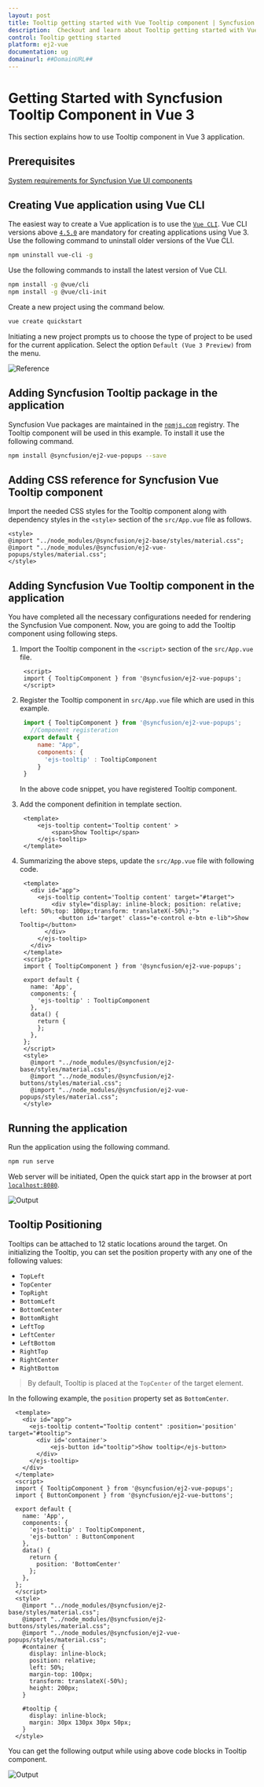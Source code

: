 ```yaml
---
layout: post
title: Tooltip getting started with Vue Tooltip component | Syncfusion
description:  Checkout and learn about Tooltip getting started with Vue Tooltip component of Syncfusion Essential JS 2 and more details.
control: Tooltip getting started 
platform: ej2-vue
documentation: ug
domainurl: ##DomainURL##
---
```


# Getting Started with Syncfusion Tooltip Component in Vue 3

This section explains how to use Tooltip component in Vue 3 application.

## Prerequisites

[System requirements for Syncfusion Vue UI components](https://ej2.syncfusion.com/vue/documentation/system-requirements/)

## Creating Vue application using Vue CLI

The easiest way to create a Vue application is to use the [`Vue CLI`](https://github.com/vuejs/vue-cli). Vue CLI versions above [`4.5.0`](https://v3.vuejs.org/guide/migration/introduction.html#vue-cli) are mandatory for creating applications using Vue 3. Use the following command to uninstall older versions of the Vue CLI.

```bash
npm uninstall vue-cli -g
```

Use the following commands to install the latest version of Vue CLI.

```bash
npm install -g @vue/cli
npm install -g @vue/cli-init
```

Create a new project using the command below.

```bash
vue create quickstart

```

Initiating a new project prompts us to choose the type of project to be used for the current application. Select the option `Default (Vue 3 Preview)` from the menu.

![Reference](./images/vue3-terminal.png)

## Adding Syncfusion Tooltip package in the application

Syncfusion Vue packages are maintained in the [`npmjs.com`](https://www.npmjs.com/~syncfusionorg) registry. The Tooltip component will be used in this example. To install it use the following command.

```bash
npm install @syncfusion/ej2-vue-popups --save
```

## Adding CSS reference for Syncfusion Vue Tooltip component

Import the needed CSS styles for the Tooltip component along with dependency styles in the `<style>` section of the `src/App.vue` file as follows.

```
<style>
@import "../node_modules/@syncfusion/ej2-base/styles/material.css";
@import "../node_modules/@syncfusion/ej2-vue-popups/styles/material.css";
</style>
```

## Adding Syncfusion Vue Tooltip component in the application

You have completed all the necessary configurations needed for rendering the Syncfusion Vue component. Now, you are going to add the Tooltip component using following steps.

  1. Import the Tooltip component in the `<script>` section of the `src/App.vue` file.

     ```
      <script>
      import { TooltipComponent } from '@syncfusion/ej2-vue-popups';
      </script>
     ```
  2. Register the Tooltip component in `src/App.vue` file which are used in this example.

     ```js
      import { TooltipComponent } from '@syncfusion/ej2-vue-popups';
        //Component registeration
      export default {
          name: "App",
          components: {
            'ejs-tooltip' : TooltipComponent
          }
      }
     ```

     In the above code snippet, you have registered Tooltip component.
  3. Add the component definition in template section.

     ```
      <template>
          <ejs-tooltip content='Tooltip content' >
              <span>Show Tooltip</span>
          </ejs-tooltip>
      </template>
     ```

  4. Summarizing the above steps, update the `src/App.vue` file with following code.

     ```
      <template>
        <div id="app">
          <ejs-tooltip content='Tooltip content' target="#target">
              <div style="display: inline-block; position: relative; left: 50%;top: 100px;transform: translateX(-50%);">
                <button id='target' class="e-control e-btn e-lib">Show Tooltip</button>
            </div>
          </ejs-tooltip>
        </div>
      </template>
      <script>
      import { TooltipComponent } from '@syncfusion/ej2-vue-popups';

      export default {
        name: 'App',
        components: {
          'ejs-tooltip' : TooltipComponent
        },
        data() {
          return {
          };
        },
      };
      </script>
      <style>
        @import "../node_modules/@syncfusion/ej2-base/styles/material.css";
        @import "../node_modules/@syncfusion/ej2-buttons/styles/material.css";
        @import "../node_modules/@syncfusion/ej2-vue-popups/styles/material.css";
      </style>
     ```

## Running the application

Run the application using the following command.

```bash
npm run serve
```

Web server will be initiated, Open the quick start app in the browser at port [`localhost:8080`](http://localhost:8080/).

![Output](./images/tooltip.PNG)

## Tooltip Positioning

Tooltips can be attached to 12 static locations around the target.
On initializing the Tooltip, you can set the position property with any one of the following values:

* `TopLeft`
* `TopCenter`
* `TopRight`
* `BottomLeft`
* `BottomCenter`
* `BottomRight`
* `LeftTop`
* `LeftCenter`
* `LeftBottom`
* `RightTop`
* `RightCenter`
* `RightBottom`

> By default, Tooltip is placed at the `TopCenter` of the target element.

In the following example, the `position` property set as `BottomCenter`.

```
  <template>
    <div id="app">
      <ejs-tooltip content="Tooltip content" :position='position' target="#tooltip">
        <div id='container'>
            <ejs-button id="tooltip">Show tooltip</ejs-button>
        </div>
      </ejs-tooltip>
    </div>
  </template>
  <script>
  import { TooltipComponent } from '@syncfusion/ej2-vue-popups';
  import { ButtonComponent } from '@syncfusion/ej2-vue-buttons';

  export default {
    name: 'App',
    components: {
      'ejs-tooltip' : TooltipComponent,
      'ejs-button' : ButtonComponent
    },
    data() {
      return {
        position: 'BottomCenter'
      };
    },
  };
  </script>
  <style>
    @import "../node_modules/@syncfusion/ej2-base/styles/material.css";
    @import "../node_modules/@syncfusion/ej2-buttons/styles/material.css";
    @import "../node_modules/@syncfusion/ej2-vue-popups/styles/material.css";
    #container {
      display: inline-block;
      position: relative;
      left: 50%;
      margin-top: 100px;
      transform: translateX(-50%);
      height: 200px;
    }

    #tooltip {
      display: inline-block;
      margin: 30px 130px 30px 50px;
    }
  </style>
  ```

You can get the following output while using above code blocks in Tooltip component.

![Output](./images/tooltip-position.PNG)
